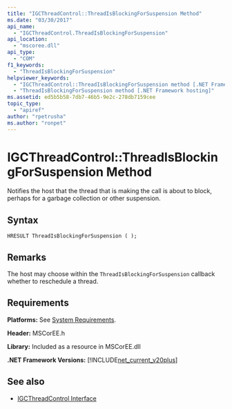 ```yaml
---
title: "IGCThreadControl::ThreadIsBlockingForSuspension Method"
ms.date: "03/30/2017"
api_name: 
  - "IGCThreadControl.ThreadIsBlockingForSuspension"
api_location: 
  - "mscoree.dll"
api_type: 
  - "COM"
f1_keywords: 
  - "ThreadIsBlockingForSuspension"
helpviewer_keywords: 
  - "IGCThreadControl::ThreadIsBlockingForSuspension method [.NET Framework hosting]"
  - "ThreadIsBlockingForSuspension method [.NET Framework hosting]"
ms.assetid: ed5b5b58-7db7-46b5-9e2c-278db7159cee
topic_type: 
  - "apiref"
author: "rpetrusha"
ms.author: "ronpet"
---
```

# IGCThreadControl::ThreadIsBlockingForSuspension Method
Notifies the host that the thread that is making the call is about to block, perhaps for a garbage collection or other suspension.  
  
## Syntax  
  
```  
HRESULT ThreadIsBlockingForSuspension ( );  
```  
  
## Remarks  
 The host may choose within the `ThreadIsBlockingForSuspension` callback whether to reschedule a thread.  
  
## Requirements  
 **Platforms:** See [System Requirements](../../../../docs/framework/get-started/system-requirements.md).  
  
 **Header:** MSCorEE.h  
  
 **Library:** Included as a resource in MSCorEE.dll  
  
 **.NET Framework Versions:** [!INCLUDE[net_current_v20plus](../../../../includes/net-current-v20plus-md.md)]  
  
## See also
- [IGCThreadControl Interface](../../../../docs/framework/unmanaged-api/hosting/igcthreadcontrol-interface.md)
